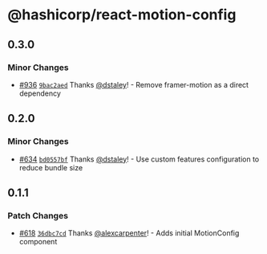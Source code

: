 # @hashicorp/react-motion-config

## 0.3.0

### Minor Changes

- [#936](https://github.com/hashicorp/react-components/pull/936) [`9bac2aed`](https://github.com/hashicorp/react-components/commit/9bac2aed9fc190c445675c4226a01ee89560d114) Thanks [@dstaley](https://github.com/dstaley)! - Remove framer-motion as a direct dependency

## 0.2.0

### Minor Changes

- [#634](https://github.com/hashicorp/react-components/pull/634) [`bd0557bf`](https://github.com/hashicorp/react-components/commit/bd0557bf12391b717a57ac32774b2da203ee639d) Thanks [@dstaley](https://github.com/dstaley)! - Use custom features configuration to reduce bundle size

## 0.1.1

### Patch Changes

- [#618](https://github.com/hashicorp/react-components/pull/618) [`36dbc7cd`](https://github.com/hashicorp/react-components/commit/36dbc7cd4d10e4b1e905acc922c8d6396ed5e32e) Thanks [@alexcarpenter](https://github.com/alexcarpenter)! - Adds initial MotionConfig component
